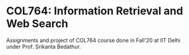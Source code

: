 # COL764: Information Retrieval and Web Search

Assignments and project of COL764 course done in Fall'20 at IIT Delhi under Prof. Srikanta Bedathur.
